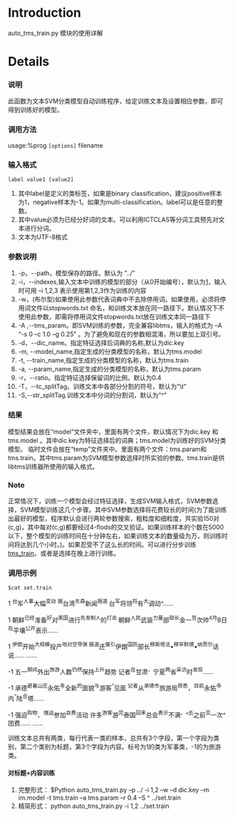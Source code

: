 # Introduction #

auto\_tms\_train.py 模块的使用详解


# Details #

### 说明 ###
此函数为文本SVM分类模型自动训练程序，给定训练文本及设置相应参数，即可得到训练好的模型。
### 调用方法 ###
usage:%prog `[options]` filename

### 输入格式 ###

`label value1 [value2]`

  1. 其中label是定义的类标签，如果是binary classification，建议positive样本为1，negative样本为-1。如果为multi-classification。label可以是任意的整数。
  1. 其中value必须为已经分好词的文本。可以利用ICTCLAS等分词工具预先对文本进行分词。
  1. 文本为UTF-8格式

### 参数说明 ###

  1. -p，--path，模型保存的路径。默认为 ”../”
  1. -i，--indexes,输入文本中训练的模型的部分（从0开始编号），默认为[1](1.md)，输入时可用     –i 1,2,3 表示使用第1,2,3作为训练的内容
  1. -w，(布尔型)如果使用此参数代表词典中不去除停用词。如果使用，必须将停用词文件以stopwords.txt 命名，和训练文本放在同一路径下。默认情况下不使用此参数，即需将停用词文件stopwords.txt放在训练文本同一路径下
  1. -A ,--tms\_param。即SVM训练的参数，完全兼容libtms，输入的格式为 –A “-s 0 –c 1.0 –g 0.25” 。为了避免和现在的参数相混淆，所以要加上双引号。
  1. -d，--dic\_name。指定特征选择后词典的名称,默认为dic.key
  1. -m, --model\_name,指定生成的分类模型的名称，默认为tms.model
  1. -t, --train\_name,指定生成的分类模型的名称，默认为tms.train
  1. -a, --param\_name,指定生成的分类模型的名称，默认为tms.param
  1. -r，--ratio。指定特征选择保留词的比例。默认为0.4
  1. -T，--tc\_splitTag。训练文本中各部分分割的符号，默认为”\t”
  1. -S,--str\_splitTag.训练文本中分词的分割词，默认为”^”

### 结果 ###
模型结果会放在“model”文件夹中，里面有两个文件，默认情况下为dic.key 和 tms.model 。其中dic.key为特征选择后的词典；tms.model为训练好的SVM分类模型。
临时文件会放在“temp”文件夹中。里面有两个文件：tms.param和tms.train。其中tms.param为SVM模型参数选择时所实验的参数。tms.train是供libtms训练器所使用的输入格式。

### Note ###
正常情况下，训练一个模型会经过特征选择，生成SVM输入格式，SVM参数选择，SVM模型训练这几个步骤。其中SVM参数选择将花费较长的时间(为了能训练出最好的模型，程序默认会进行两轮参数搜索，粗粒度和细粒度，共实验150对(c,g)，其中每对(c,g)都要经过4-flods的交叉验证。如果训练样本的个数在5000以下，整个模型的训练时间在十分钟左右，如果训练文本的数量级为万，则训练时间将达到几个小时。)。如果忍受不了这么长的时间。可以进行分步训练[tms\_train](tms_train.md)，或者是选择在晚上进行训练。

### 调用示例 ###
`$cat set.train`

1	<sup>台</sup>军<sup>人事</sup>大幅<sup>变动</sup>	<sup>据</sup>台湾<sup>东森</sup>新闻<sup>报道	</sup>台<sup>军</sup>将领<sup>将</sup>有<sup>大</sup>调动^……

1 朝鲜<sup>已经</sup>准备<sup>好</sup>对<sup>美国</sup>进行<sup>先发制人</sup>的<sup>打击	</sup>朝鲜<sup>人民</sup>武装<sup>力量</sup>部<sup>部长</sup>金一<sup>哲</sup>次帅<sup>4月</sup>8日<sup>在</sup>平壤<sup>公开</sup>表示……

1 <sup>伊朗</sup>开始<sup>大规模</sup>投产<sup>地对空导弹	报道</sup>还<sup>援引</sup>伊朗<sup>国防</sup>部长<sup>穆斯塔法</sup>•<sup>穆罕默德</sup>•<sup>纳贾尔</sup>话说……
……

-1 五一<sup>期间</sup>外出<sup>旅游</sup>人数<sup>仍然</sup>保持<sup>上升</sup>趋势	记者<sup>在</sup>甘肃<sup>、</sup>宁夏<sup>两</sup>省<sup>采访</sup>时<sup>发现</sup>……

-1 承德<sup>避暑山庄</sup>永佑<sup>寺</sup>全新<sup>的</sup>面貌<sup>与</sup>游客<sup>“</sup>见面	<sup>记者</sup>从<sup>承德市</sup>旅游局<sup>获悉</sup>，<sup>目前</sup>永佑<sup>寺</sup>内<sup>“</sup>陆<sup>合</sup>塔……

-1 强迫<sup>购物</sup>、<sup>强迫</sup>参加<sup>自费</sup>活动	许多<sup>游客</sup>游<sup>完</sup>泰国<sup>回来</sup>总会<sup>表示</sup>不满<sup>。</sup>“<sup>去</sup>之前<sup>交</sup>一次^团费……
……

训练文本总共有两类，每行代表一类的样本，总共有3个字段，第一个字段为类别，第二个类别为标题，第3个字段为内容。标号为1的类为军事类，-1的为旅游类。

#### 对标题+内容训练 ####

  1. 完整形式：
$Python  auto\_tms\_train.py  –p ../ -i 1,2 –w –d dic.key
–m im.model  -t tms.train –a tms.param –r 0.4 –S ^  ../set.train
  1. 精简形式：
python auto\_tms\_train.py   -i 1,2 ../set.train